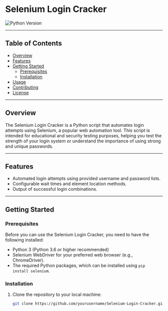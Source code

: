 # Selenium Login Cracker

![Python Version](https://img.shields.io/badge/Python-3.6%2B-blue)

---

## Table of Contents

- [Overview](#overview)
- [Features](#features)
- [Getting Started](#getting-started)
  - [Prerequisites](#prerequisites)
  - [Installation](#installation)
- [Usage](#usage)
- [Contributing](#contributing)
- [License](#license)

---

## Overview

The Selenium Login Cracker is a Python script that automates login attempts using Selenium, a popular web automation tool. This script is intended for educational and security testing purposes, helping you test the strength of your login system or understand the importance of using strong and unique passwords.

---

## Features

- Automated login attempts using provided username and password lists.
- Configurable wait times and element location methods.
- Output of successful login combinations.

---

## Getting Started

### Prerequisites

Before you can use the Selenium Login Cracker, you need to have the following installed:

- Python 3 (Python 3.6 or higher recommended)
- Selenium WebDriver for your preferred web browser (e.g., ChromeDriver).
- The required Python packages, which can be installed using `pip install selenium`.

### Installation

1. Clone the repository to your local machine:

   ```bash
   git clone https://github.com/yourusername/Selenium-Login-Cracker.git
